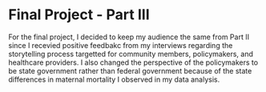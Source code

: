# Final Project - Part III

For the final project, I decided to keep my audience the same from Part II since I recevied positive feedbakc from my interviews regarding the storytelling process targetted for community members, policymakers, and healthcare providers. I also changed the perspective of the policymakers to be state government rather than federal government because of the state differences in maternal mortality I observed in my data analysis. 
